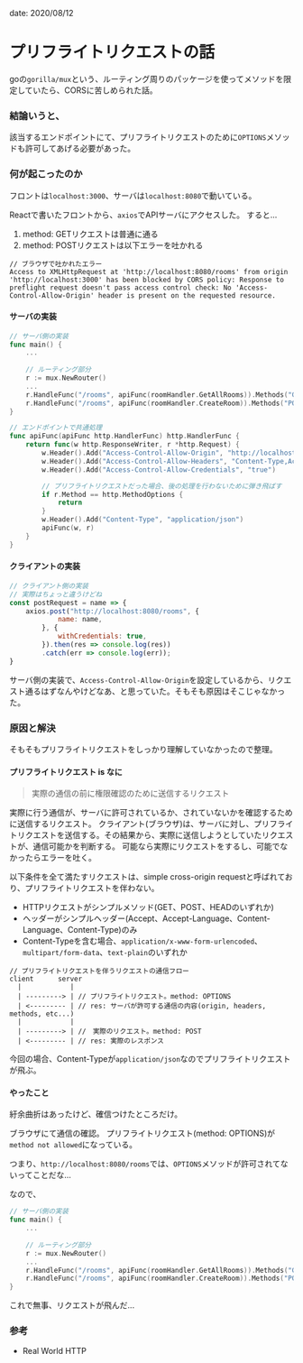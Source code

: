 date: 2020/08/12

# プリフライトリクエストの話

goの`gorilla/mux`という、ルーティング周りのパッケージを使ってメソッドを限定していたら、CORSに苦しめられた話。

### 結論いうと、
該当するエンドポイントにて、プリフライトリクエストのために`OPTIONS`メソッドも許可してあげる必要があった。

### 何が起こったのか

フロントは`localhost:3000`、サーバは`localhost:8080`で動いている。

Reactで書いたフロントから、`axios`でAPIサーバにアクセスした。
すると...

1. method: GETリクエストは普通に通る
2. method: POSTリクエストは以下エラーを吐かれる

```
// ブラウザで吐かれたエラー
Access to XMLHttpRequest at 'http://localhost:8080/rooms' from origin 'http://localhost:3000' has been blocked by CORS policy: Response to preflight request doesn't pass access control check: No 'Access-Control-Allow-Origin' header is present on the requested resource.
```

#### サーバの実装

```go
// サーバ側の実装
func main() {
	...
	
	// ルーティング部分
	r := mux.NewRouter()
	...
	r.HandleFunc("/rooms", apiFunc(roomHandler.GetAllRooms)).Methods("GET") // リクエストが通る
	r.HandleFunc("/rooms", apiFunc(roomHandler.CreateRoom)).Methods("POST") // リクエストが届かない
}

// エンドポイントで共通処理
func apiFunc(apiFunc http.HandlerFunc) http.HandlerFunc {
	return func(w http.ResponseWriter, r *http.Request) {
		w.Header().Add("Access-Control-Allow-Origin", "http://localhost:3000")
		w.Header().Add("Access-Control-Allow-Headers", "Content-Type,Accept,Origin")
		w.Header().Add("Access-Control-Allow-Credentials", "true")

		// プリフライトリクエストだった場合、後の処理を行わないために弾き飛ばす
		if r.Method == http.MethodOptions {
			return
		}
		w.Header().Add("Content-Type", "application/json")
		apiFunc(w, r)
	}
}
```

#### クライアントの実装

```javascript
// クライアント側の実装
// 実際はちょっと違うけどね
const postRequest = name => {
	axios.post("http://localhost:8080/rooms", {
            name: name,
        }, {
            withCredentials: true,
        }).then(res => console.log(res))
        .catch(err => console.log(err));
}
```

サーバ側の実装で、`Access-Control-Allow-Origin`を設定しているから、リクエスト通るはずなんやけどなあ、と思っていた。そもそも原因はそこじゃなかった。


### 原因と解決
そもそもプリフライトリクエストをしっかり理解していなかったので整理。

#### プリフライトリクエスト is なに

> 実際の通信の前に権限確認のために送信するリクエスト

実際に行う通信が、サーバに許可されているか、されていないかを確認するために送信するリクエスト。
クライアント(ブラウザ)は、サーバに対し、プリフライトリクエストを送信する。その結果から、実際に送信しようとしていたリクエストが、通信可能かを判断する。
可能なら実際にリクエストをするし、可能でなかったらエラーを吐く。

以下条件を全て満たすリクエストは、simple cross-origin requestと呼ばれており、プリフライトリクエストを伴わない。

- HTTPリクエストがシンプルメソッド(GET、POST、HEADのいずれか)
- ヘッダーがシンプルヘッダー(Accept、Accept-Language、Content-Language、Content-Type)のみ
- Content-Typeを含む場合、`application/x-www-form-urlencoded`、`multipart/form-data`、`text-plain`のいずれか

```
// プリフライトリクエストを伴うリクエストの通信フロー
client      server
  |            |
  | ---------> | // プリフライトリクエスト。method: OPTIONS
  | <--------- | // res: サーバが許可する通信の内容(origin, headers, methods, etc...)
  |            |
  | ---------> | //　実際のリクエスト。method: POST
  | <--------- | // res: 実際のレスポンス
```

今回の場合、Content-Typeが`application/json`なのでプリフライトリクエストが飛ぶ。

#### やったこと

紆余曲折はあったけど、確信つけたところだけ。

ブラウザにて通信の確認。
プリフライトリクエスト(method: OPTIONS)が`method not allowed`になっている。

つまり、`http://localhost:8080/rooms`では、`OPTIONS`メソッドが許可されてないってことだな...

なので、

```go
// サーバ側の実装
func main() {
	...
	
	// ルーティング部分
	r := mux.NewRouter()
	...
	r.HandleFunc("/rooms", apiFunc(roomHandler.GetAllRooms)).Methods("GET")
	r.HandleFunc("/rooms", apiFunc(roomHandler.CreateRoom)).Methods("POST", "OPTIONS") // OPTIONSも許可
}
```

これで無事、リクエストが飛んだ...

### 参考

- Real World HTTP